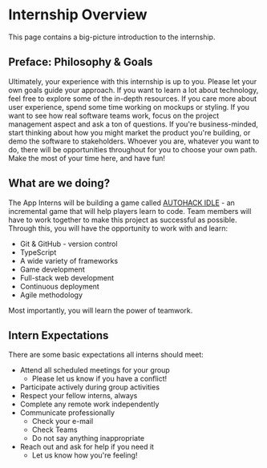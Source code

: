 # Internship Overview
This page contains a big-picture introduction to the internship.

## Preface: Philosophy & Goals
Ultimately, your experience with this internship is up to you. Please let your own goals guide your approach. If you want to learn a lot about technology, feel free to explore some of the in-depth resources. If you care more about user experience, spend some time working on mockups or styling. If you want to see how real software teams work, focus on the project management aspect and ask a ton of questions. If you're business-minded, start thinking about how you might market the product you're building, or demo the software to stakeholders. Whoever you are, whatever you want to do, there will be opportunities throughout for you to choose your own path. Make the most of your time here, and have fun!

## What are we doing?
The App Interns will be building a game called [AUTOHACK IDLE](ProjectInformation.md) - an incremental game that will help players learn to code. Team members will have to work together to make this project as successful as possible. Through this, you will have the opportunity to work with and learn:

- Git & GitHub - version control
- TypeScript
- A wide variety of frameworks
- Game development
- Full-stack web development
- Continuous deployment
- Agile methodology

Most importantly, you will learn the power of teamwork.

## Intern Expectations
There are some basic expectations all interns should meet:

- Attend all scheduled meetings for your group
  - Please let us know if you have a conflict!
- Participate actively during group activities
- Respect your fellow interns, always
- Complete any remote work independently
- Communicate professionally
  - Check your e-mail
  - Check Teams
  - Do not say anything inappropriate
- Reach out and ask for help if you need it
  - Let us know how you're feeling!
